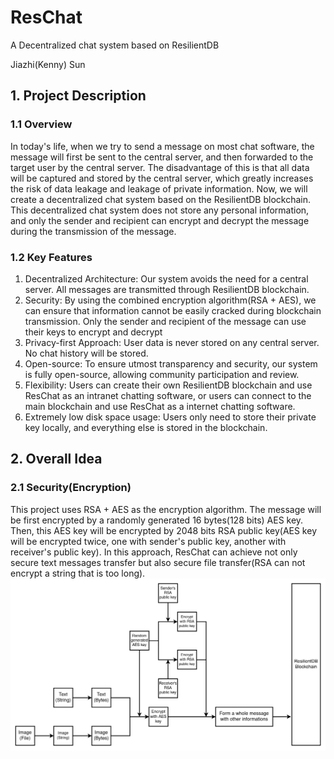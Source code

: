 # ResChat
A Decentralized chat system based on ResilientDB

Jiazhi(Kenny) Sun

## 1. Project Description
### 1.1 Overview
In today's life, when we try to send a message on most chat software, the message will first be sent to the central server, 
and then forwarded to the target user by the central server. 
The disadvantage of this is that all data will be captured and stored by the central server, 
which greatly increases the risk of data leakage and leakage of private information. 
Now, we will create a decentralized chat system based on the ResilientDB blockchain. 
This decentralized chat system does not store any personal information, 
and only the sender and recipient can encrypt and decrypt the message during the transmission of the message.

### 1.2 Key Features
1. Decentralized Architecture: Our system avoids the need for a central server. All messages are transmitted through ResilientDB blockchain.
2. Security: By using the combined encryption algorithm(RSA + AES), we can ensure that information cannot be easily cracked during blockchain transmission. Only the sender and recipient of the message can use their keys to encrypt and decrypt
3. Privacy-first Approach: User data is never stored on any central server. No chat history will be stored.
4. Open-source: To ensure utmost transparency and security, our system is fully open-source, allowing community participation and review.
5. Flexibility: Users can create their own ResilientDB blockchain and use ResChat as an intranet chatting software, or users can connect to the main blockchain and use ResChat as a internet chatting software.
6. Extremely low disk space usage: Users only need to store their private key locally, and everything else is stored in the blockchain.

## 2. Overall Idea
### 2.1 Security(Encryption)
This project uses RSA + AES as the encryption algorithm. The message will be first encrypted by a randomly generated 16 bytes(128 bits) AES key. 
Then, this AES key will be encrypted by 2048 bits RSA public key(AES key will be encrypted twice, one with sender's public key, another with receiver's public key).
In this approach, ResChat can achieve not only secure text messages transfer but also secure file transfer(RSA can not encrypt a string that is too long).
![encryption diagram](readme_images/encryption.png)
